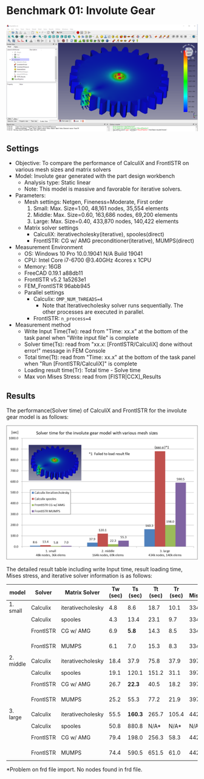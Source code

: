 # Benchmark 01: Involute Gear

![result_mises_small](./result_mises_small.png)

## Settings

- Objective: To compare the performance of CalculiX and FrontISTR on various mesh sizes and matrix solvers
- Model: Involute gear generated with the part design workbench
  - Analysis type: Static linear
  - Note: This model is massive and favorable for iterative solvers.
- Parameters:
  - Mesh settings: Netgen, Fineness=Moderate, First order
    1. Small: Max. Size=1.00, 48,161 nodes, 35,554 elements
    2. Middle: Max. Size=0.60, 163,686 nodes, 69,200 elements
    3. Large: Max. Size=0.40, 433,870 nodes, 140,422 elements
  - Matrix solver settings
    - CalculiX: iterativecholesky(iterative), spooles(direct)
    - FrontISTR: CG w/ AMG preconditioner(iterative), MUMPS(direct)
- Measurement Environment
  - OS: Windows 10 Pro 10.0.19041 N/A Build 19041
  - CPU: Intel Core i7-6700 @3.40GHz 4cores x 1CPU
  - Memory: 16GB
  - FreeCAD 0.19.1 a88db11
  - FrontISTR v5.2 1a5263e1
  - FEM\_FrontISTR 96abb945
  - Parallel settings
    - Calculix: `OMP_NUM_THREADS=4`
      - Note that Iterativecholesky solver runs sequentially. The other processes are executed in parallel.
    - FrontISTR: `n_process=4`
- Measurement method
  - Write Input Time(Tw): read from "Time: xx.x" at the bottom of the task panel when "Write input file" is complete
  - Solver time(Ts): read from "xx.x:  [FrontISTR/CalculiX] done without error!" message in FEM Console
  - Total time(Tt): read from "Time: xx.x" at the bottom of the task panel when "Run [FrontISTR/CalculiX]" is complete
  - Loading result time(Tr): Total time - Solve time
  - Max von Mises Stress: read from [FISTR|CCX]_Results



## Results

The performance(Solver time) of CalculiX and FrontISTR for the involute gear model is as follows:

![result_performance](./result_performance.png)



The detailed result table including write Input time, result loading time, Mises stress, and iterative solver information is as follows:

| model     | Solver    | Matrix Solver     | Tw (sec) | Ts (sec)  | Tt (sec) | Tr (sec) | Max Mises(MPa) | iter | residual | threshold |
| --------- | --------- | ----------------- | -------- | --------- | -------- | -------- | -------------- | ---- | -------- | --------- |
| 1. small  | Calculix  | iterativecholesky | 4.8      | 8.6       | 18.7     | 10.1     | 334.16         | 151  | 2.02E-04 | 2.24E-04  |
|           | Calculix  | spooles           | 4.3      | 13.4      | 23.1     | 9.7      | 334.16         | N/A  | N/A      | N/A       |
|           | FrontISTR | CG w/ AMG         | 6.9      | **5.8**   | 14.3     | 8.5      | 334.16         | 11   | 6.64E-07 | 1.00E-06  |
|           | FrontISTR | MUMPS             | 6.1      | 7.0       | 15.3     | 8.3      | 334.16         | N/A  | 2.25E-12 | N/A       |
| 2. middle | Calculix  | iterativecholesky | 18.4     | 37.9      | 75.8     | 37.9     | 397.31         | 237  | 1.13E-04 | 1.24E-04  |
|           | Calculix  | spooles           | 19.1     | 120.1     | 151.2    | 31.1     | 397.37         | N/A  | N/A      | N/A       |
|           | FrontISTR | CG w/ AMG         | 26.7     | **22.3**  | 40.5     | 18.2     | 397.37         | 11   | 6.88E-07 | 1.00E-06  |
|           | FrontISTR | MUMPS             | 25.2     | 55.3      | 77.2     | 21.9     | 397.37         | N/A  | 4.53E-12 | N/A       |
| 3. large  | Calculix  | iterativecholesky | 55.5     | **160.3** | 265.7    | 105.4    | 442.03         | 544  | 6.19E-05 | 6.50E-05  |
|           | Calculix  | spooles           | 50.8     | 880.8     | N/A*     | N/A*     | N/A*           | N/A  | N/A      | N/A       |
|           | FrontISTR | CG w/ AMG         | 79.4     | 198.0     | 256.3    | 58.3     | 442.02         | 12   | 3.06E-07 | 1.00E-06  |
|           | FrontISTR | MUMPS             | 74.4     | 590.5     | 651.5    | 61.0     | 442.02         | N/A  | 9.37E-12 | N/A       |

\*Problem on frd file import. No nodes found in frd file.